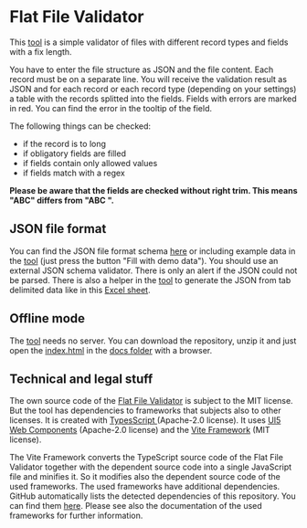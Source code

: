 # Flat File Validator

This [tool](https://fmabap.github.io/Flat_File_Validator/) is a simple validator of files with different record types and fields with a fix length.

You have to enter the file structure as JSON and the file content. Each record must be on a separate line. You will receive the validation result as JSON and for each record or each record type (depending on your settings) a table with the records splitted into the fields. Fields with errors are marked in red. You can find the error in the tooltip of the field.

The following things can be checked:
- if the record is to long
- if obligatory fields are filled
- if fields contain only allowed values
- if fields match with a regex
 
**Please be aware that the fields are checked without right trim. This means "ABC" differs from "ABC ".**

## JSON file format
You can find the JSON file format schema [here](./json.schema.json) or including example data in the [tool](https://fmabap.github.io/Flat_File_Validator/) (just press the button "Fill with demo data"). You should use an external JSON schema validator. There is only an alert if the JSON could not be parsed.
There is also a helper in the [tool](https://fmabap.github.io/Flat_File_Validator/) to generate the JSON from tab delimited data like in this [Excel sheet](./public/Demo-File-Structure-Helper.xlsx).

## Offline mode
The [tool](https://fmabap.github.io/Flat_File_Validator/) needs no server. You can download the repository, unzip it and just open the [index.html](./docs/index.html) in the [docs folder](./docs/) with a browser.

## Technical and legal stuff
The own source code of the [Flat File Validator](https://fmabap.github.io/Flat_File_Validator/) is subject to the MIT license. But the tool has dependencies to frameworks that subjects also to other licenses. It is created with [TypesScript ](https://www.typescriptlang.org/) (Apache-2.0 license). It uses [UI5 Web Components](https://sap.github.io/ui5-webcomponents/) (Apache-2.0 license) and the [Vite Framework](https://vitejs.dev/) (MIT license).

The Vite Framework converts the TypeScript source code of the Flat File Validator together with the dependent source code into a single JavaScript file and minifies it. So it modifies also the dependent source code of the used frameworks.
The used frameworks have additional dependencies. GitHub automatically lists the detected dependencies of this repository. You can find them [here](https://github.com/fmabap/Flat_File_Validator/network/dependencies). Please see also the documentation of the used frameworks for further information.

 